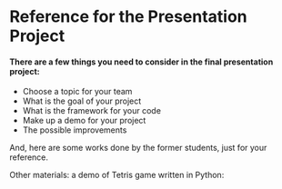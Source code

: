 # Reference for the Presentation Project

#### There are a few things you need to consider in the final presentation project:

- Choose a topic for your team
- What is the goal of your project
- What is the framework for your code 
- Make up a demo for your project
- The possible improvements

And, here are some works done by the former students, just for your reference. 

Other materials:
a demo of Tetris game written in Python:

